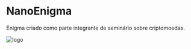 # NanoEnigma
Enigma criado como parte integrante de seminário sobre criptomoedas.


![logo](https://user-images.githubusercontent.com/28392782/50039431-86f69480-0019-11e9-93cd-adeb4bda4a2d.png)

